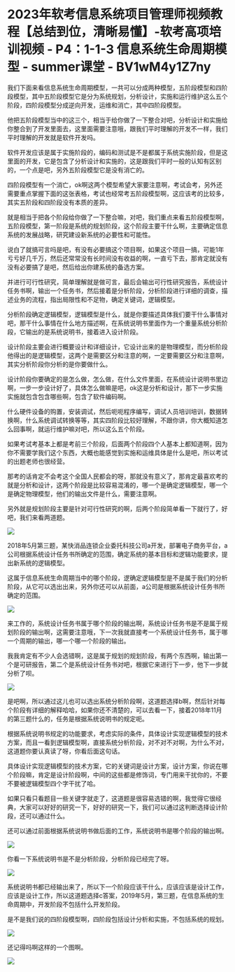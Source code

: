 # 2023年软考信息系统项目管理师视频教程【总结到位，清晰易懂】-软考高项培训视频 - P4：1-1-3 信息系统生命周期模型 - summer课堂 - BV1wM4y1Z7ny

我们下面来看信息系统生命周期模型，一共可以分成两种模型，五阶段模型和四阶段模型，其中五阶段模型它是分为系统规划，分析设计，实施和运行维护这么五个阶段，四阶段模型分成逆向开发，运维和消亡，其中四阶段模型。

他把五阶段模型当中的这三个，相当于给你做了一下整合对吧，分析设计和实施给你整合到了开发里面去，这里面需要注意哦，跟我们平时理解的开发不一样，我们平时理解的开发就是软件开发吗。

软件开发应该是属于实施阶段的，编码和测试是不是都属于系统实施阶段，但是这里面的开发，它是包含了分析设计和实施的，这是跟我们平时一般的认知有区别的，一个点是吧，另外五阶段模型它是没有消亡的。

四阶段模型有一个消亡，ok啊这两个模型希望大家要注意啊，考试会考，另外还需要重点掌握下面的这张表格，考试也经常考五阶段模型啊，这应该考的比较多，其实五阶段和四阶段没有本质的差异。

就是相当于把各个阶段给你做了一下整合嘛，对吧，我们重点来看五阶段模型啊，五阶段模型，第一阶段是系统的规划阶段，这个阶段主要干什么啊，主要确定信息系统的发展战略，研究建设新系统的必要性和可能性。

说白了就搞可言吗是吧，有没有必要搞这个项目啊，如果这个项目一搞，可能1年亏亏好几千万，然后还常常没有长时间没有收益的啊，一直亏下去，那肯定就没有没有必要搞了是吧，然后给出你建系统的备选方案。

并进行可行性研究，简单理解就是做可言，最后会输出可行性研究报告，系统设计任务书啊，输出一个任务书，然后接着是分析阶段，分析阶段进行详细的调查，描述业务的流程，指出局限性和不足物，确定关键词，逻辑模型。

分析阶段确定逻辑模型，逻辑模型是什么，就是你要描述具体我们要干什么事情对吧，那干什么事情在什么地方描述啊，在系统说明书里面作为一个重量系统分析阶段，它输出的是系统说明书，接着进入设计阶段。

设计阶段主要会进行概要设计和详细设计，它设计出来的是物理模型，而分析阶段他得出的是逻辑模型，这两个是需要区分和注意的啊，一定要需要区分和注意啊，其实分析阶段你分析的是你要做什么。

设计阶段你要确定的是怎么做，怎么做，在什么文件里面，在系统设计说明书里边啊，一步一步设计好了，具体怎么做嘛是吧，ok这是分析和设计，那下一步实施实施就包含包含哪些啊，包含了软件编码啊。

什么硬件设备的购置，安装调试，然后呃呃程序编写，调试人员培训培训，数据转换啊，什么系统调试转换等等，其实四阶段比较好理解，不跟你讲，你大概知道怎么回事啊，就运行维护嘛对吧，所以这么五个阶段。

如果考试考基本上都是考前三个阶段，后面两个阶段四个人基本上都知道啊，因为你不需要学我们这个东西，大概也能感觉到实施和运维具体是什么是吧，所以考试的出题老师也很经营。

那考的话肯定不会考这个全国人民都会的呀，那就没有意义了，那肯定最喜欢考的就是分析和设计，这两个阶段是比较容易混淆的，哪一个是确定逻辑模型，哪一个是确定物理模型，他们的输出文件是什么，需要注意啊。

另外就是规划阶段主要是针对可行性研究的啊，后两个阶段简单看一下就行了，好吧，我们来看两道题。

![](img/ca8f376fd11d450058ed0879dbd76069_1.png)

2018年5月第三题，某快消品连锁企业委托科技公司a开发，部署电子商务平台，a公司根据系统设计任务书所确定的范围，确定系统的基本目标和逻辑功能要求，提出新系统的逻辑模型。

这属于信息系统生命周期当中的哪个阶段，逻确定逻辑模型是不是属于我们的分析阶段，从它可以选出出来，另外你还可以从前面，a公司是根据系统设计任务书所确定的范围。



![](img/ca8f376fd11d450058ed0879dbd76069_3.png)

来工作的，系统设计任务书属于哪个阶段的输出啊，系统设计任务书是不是属于规划阶段的输出啊，这需要注意哦，下一次我就直接考一个系统设计任务书，属于哪一个周期的输出，哪一个哪一个阶段的输出。

我我肯定有不少人会选错啊，这是属于规划的规划阶段，有两个东西啊，输出第一个是可研报告，第二个是系统设计任务书对吧，根据它来进行下一步，他下一步就分析了呗。



![](img/ca8f376fd11d450058ed0879dbd76069_5.png)

是吧啊，所以通过这儿也可以选出系统分析阶段啊，这道题选择b啊，然后针对每个阶段有详细的解释哈哈，如果你还不清楚的，可以去看一下，接着2018年11月的第三题什么的，任务是根据系统说明书的规定呃。

根据系统说明书规定的功能要求，考虑实际的条件，具体设计实现逻辑模型的技术方案，而且一看到逻辑模型啊，直接系统分析阶段，对不对不对啊，为什么不对，这道题你要认真读了呀，你看后面这句话。

具体设计实现逻辑模型的技术方案，它的关键词是设计方案，设计方案，你说在哪个阶段嘛，肯定是设计阶段啊，中间的这些都是修饰词，专门用来干扰你的，不要不要被逻辑模型四个字干扰了哈。

如果只看只看题目一些关键字就走了，这道题是很容易选错的啊，我觉得它很经典，大家可以好好的研究一下，好好的研究一下，我们可以通过这判断选择设计阶段，还可以通过什么。

还可以通过前面根据系统说明书做后面的工作，系统说明书是哪个阶段的输出啊。

![](img/ca8f376fd11d450058ed0879dbd76069_7.png)

你看一下系统说明书是不是分析阶段，分析阶段已经完了呀。

![](img/ca8f376fd11d450058ed0879dbd76069_9.png)

系统说明书都已经输出来了，所以下一个阶段应该干什么，应该应该是设计工作，应该是设计工作，所以这道题选择c答案，2019年5月，第三题，在信息系统的生命周期中，开发阶段不包括什么开发阶段。

是不是我们说的四阶段模型啊，四阶段包括设计分析和实施，不包括系统的规划。

![](img/ca8f376fd11d450058ed0879dbd76069_11.png)

还记得吗啊这样的一个图啊。

![](img/ca8f376fd11d450058ed0879dbd76069_13.png)